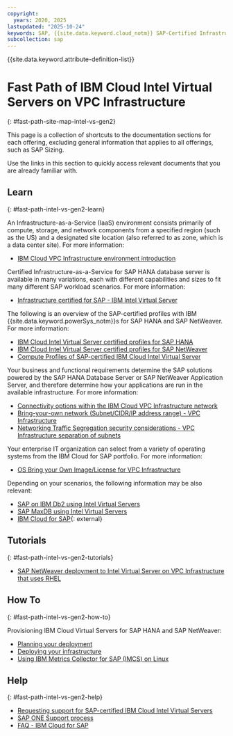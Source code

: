 ```yaml
---
copyright:
  years: 2020, 2025
lastupdated: "2025-10-24"
keywords: SAP, {{site.data.keyword.cloud_notm}} SAP-Certified Infrastructure, {{site.data.keyword.ibm_cloud_sap}}, SAP Workloads
subcollection: sap
---
```


{{site.data.keyword.attribute-definition-list}}


# Fast Path of IBM Cloud Intel Virtual Servers on VPC Infrastructure
{: #fast-path-site-map-intel-vs-gen2}

This page is a collection of shortcuts to the documentation sections for each offering, excluding general information that applies to all offerings, such as SAP Sizing.

Use the links in this section to quickly access relevant documents that you are already familiar with.


## Learn
{: #fast-path-intel-vs-gen2-learn}

An Infrastructure-as-a-Service (IaaS) environment consists primarily of compute, storage, and network components from a specified region (such as the US) and a designated site location (also referred to as zone, which is a data center site). For more information:
- [IBM Cloud VPC Infrastructure environment introduction](/docs/sap?topic=sap-vpc-env-introduction)


Certified Infrastructure-as-a-Service for SAP HANA database server is available in many variations, each with different capabilities and sizes to fit many different SAP workload scenarios. For more information:
- [Infrastructure certified for SAP - IBM Intel Virtual Server](/docs/sap?topic=sap-iaas-offerings#iaas-intel-vson-vpc)


The following is an overview of the SAP-certified profiles with IBM {{site.data.keyword.powerSys_notm}}s for SAP HANA and SAP NetWeaver. For more information:
- [IBM Cloud Intel Virtual Server certified profiles for SAP HANA](/docs/sap?topic=sap-hana-iaas-offerings-profiles-intel-vs-vpc)
- [IBM Cloud Intel Virtual Server certified profiles for SAP NetWeaver](/docs/sap?topic=sap-nw-iaas-offerings-profiles-intel-vs-vpc)
- [Compute Profiles of SAP-certified IBM Cloud Intel Virtual Server](/docs/sap?topic=sap-compute-os-design-considerations#compute-vs-vpc)


Your business and functional requirements determine the SAP solutions powered by the SAP HANA Database Server or SAP NetWeaver Application Server, and therefore determine how your applications are run in the available infrastructure. For more information:
- [Connectivity options within the IBM Cloud VPC Infrastructure network](/docs/sap?topic=sap-determine-access#determine-access-connectivity-options-vpc)
- [Bring-your-own network (Subnet/CIDR/IP address range) - VPC Infrastructure](/docs/sap?topic=sap-networking-design-considerations#network-connectivity-byo-vpc)
- [Networking Traffic Segregation security considerations - VPC Infrastructure separation of subnets](/docs/sap?topic=sap-networking-design-considerations#network-security-vpc-separate-subnets)


Your enterprise IT organization can select from a variety of operating systems from the IBM Cloud for SAP portfolio. For more information:
- [OS Bring your Own Image/License for VPC Infrastructure](/docs/sap?topic=sap-compute-os-design-considerations#os-byos)

Depending on your scenarios, the following information may be also relevant:
- [SAP on IBM Db2 using Intel Virtual Servers](/docs/sap?topic=sap-anydb-ibm-db2#anydb-ibm-db2-intel-vs-vpc)
- [SAP MaxDB using Intel Virtual Servers](/docs/sap?topic=sap-anydb-sap-maxdb#anydb-sap-maxdb-intel-vs-gen2)
- [IBM Cloud for SAP](https://www.ibm.com/products/cloud/sap){: external}


## Tutorials
{: #fast-path-intel-vs-gen2-tutorials}

- [SAP NetWeaver deployment to Intel Virtual Server on VPC Infrastructure that uses RHEL](/docs/sap?topic=sap-quickstudy-vs-gen2-netweaver-rhel)


## How To
{: #fast-path-intel-vs-gen2-how-to}

Provisioning IBM Cloud Virtual Servers for SAP HANA and SAP NetWeaver:
- [Planning your deployment](/docs/sap?topic=sap-vs-planning-items)
- [Deploying your infrastructure](/docs/sap?topic=sap-vs-set-up-infrastructure)
- [Using IBM Metrics Collector for SAP (IMCS) on Linux](/docs/sap?topic=sap-ibm-metrics-collector-for-sap-linux)


## Help
{: #fast-path-intel-vs-gen2-help}

- [Requesting support for SAP-certified IBM Cloud Intel Virtual Servers](/docs/sap?topic=sap-help-support#ibm-cloud-support-case)
- [SAP ONE Support process](/docs/sap?topic=sap-help-support#sap-one-support)
- [FAQ - IBM Cloud for SAP](/docs/sap?topic=sap-faq-ibm-cloud-for-sap)
